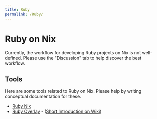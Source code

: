 ```yaml
---
title: Ruby
permalink: /Ruby/
---
```


Ruby on Nix
===========

Currently, the workflow for developing Ruby projects on Nix is not well-defined. Please use the "Discussion" tab to help discover the best workflow.

Tools
-----

Here are some tools related to Ruby on Nix. Please help by writing conceptual documentation for these.

-   [Ruby Nix](https://gitorious.org/ruby-nix)
-   [Ruby Overlay](https://gitorious.org/nixpkgs-ruby-overlay/) - ([Short Introduction on Wiki](/Nix(OS)_related_repositories_and_work#Ruby_overlay_.28stable.29 "wikilink"))
